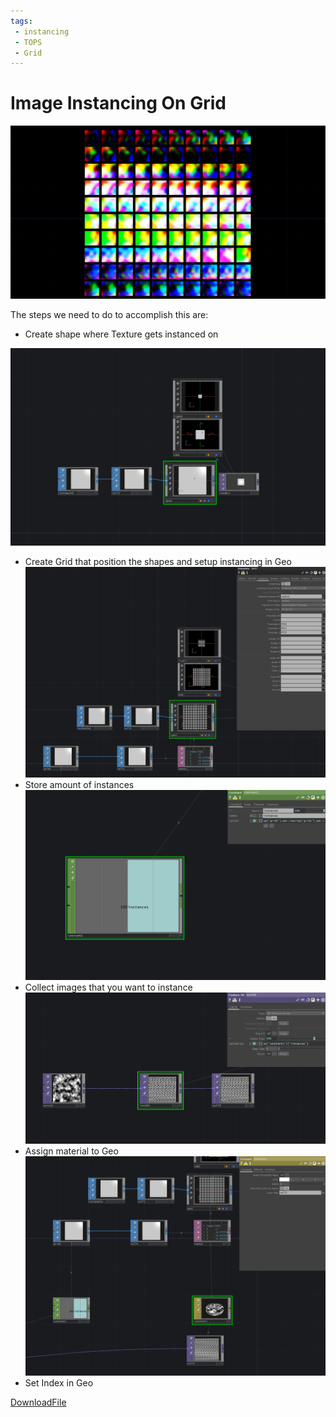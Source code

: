 ```yaml
---
tags:
 - instancing
 - TOPS
 - Grid
---
```

# Image Instancing On Grid
![Title Instancing On Grid](./img/ImageInstancingGrid0.png)

The steps we need to do to accomplish this are:
- Create shape where Texture gets instanced on

![Title Instancing On Grid](./img/ImageInstancingGrid1.png)
- Create Grid that position the shapes and setup instancing in Geo
![Title Instancing On Grid](./img/ImageInstancingGrid2.png)
- Store amount of instances
![Title Instancing On Grid](./img/ImageInstancingGrid3.png)
- Collect images that you want to instance
![Title Instancing On Grid](./img/ImageInstancingGrid4.png)
- Assign material to Geo
![Title Instancing On Grid](./img/ImageInstancingGrid5.png)
- Set Index in Geo

[DownloadFile](./files/basicTextureInstancing.tox)

